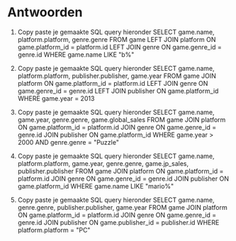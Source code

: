 # Antwoorden

1. Copy paste je gemaakte SQL query hieronder
   SELECT game.name, platform.platform, genre.genre FROM game LEFT JOIN platform ON game.platform_id = platform.id LEFT JOIN genre ON game.genre_id = genre.id WHERE game.name LIKE "b%"   

2. Copy paste je gemaakte SQL query hieronder
    SELECT game.name, platform.platform, publisher.publisher, game.year FROM game JOIN platform ON game.platform_id = platform.id LEFT JOIN genre ON game.genre_id = genre.id LEFT JOIN publisher ON game.platform_id WHERE game.year = 2013

3. Copy paste je gemaakte SQL query hieronder
    SELECT game.name, game.year, genre.genre, game.global_sales FROM game JOIN platform ON game.platform_id = platform.id JOIN genre ON game.genre_id = genre.id JOIN publisher ON game.platform_id WHERE game.year > 2000 AND genre.genre = "Puzzle"

4. Copy paste je gemaakte SQL query hieronder
    SELECT game.name, platform.platform, game.year, genre.genre, game.jp_sales, publisher.publisher FROM game JOIN platform ON game.platform_id = platform.id JOIN genre ON game.genre_id = genre.id JOIN publisher ON game.platform_id WHERE game.name LIKE "mario%"

5. Copy paste je gemaakte SQL query hieronder
   SELECT game.name, genre.genre, publisher.publisher, game.year FROM game JOIN platform ON game.platform_id = platform.id JOIN genre ON game.genre_id = genre.id JOIN publisher ON game.publisher_id = publisher.id WHERE platform.platform = "PC"
